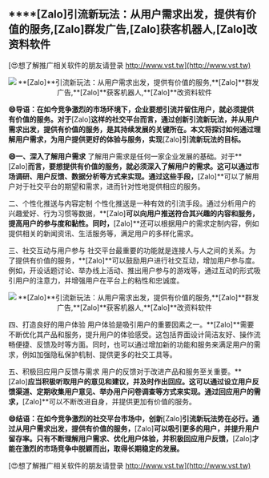 ## ****[Zalo]**引流新玩法：从用户需求出发，提供有价值的服务,**[Zalo]**群发广告,**[Zalo]**获客机器人,**[Zalo]**改资料软件**

[😍想了解推广相关软件的朋友请登录 http://www.vst.tw](http://www.vst.tw)

 <center><img src="https://vst.tw/MP4/tuiguang/png/5.png" alt="**[Zalo]**引流新玩法：从用户需求出发，提供有价值的服务,**[Zalo]**群发广告,**[Zalo]**获客机器人,**[Zalo]**改资料软件"></center>

**😄导语：在如今竞争激烈的市场环境下，企业要想引流并留住用户，就必须提供有价值的服务。对于**[Zalo]**这样的社交平台而言，通过创新引流新玩法，并从用户需求出发，提供有价值的服务，是其持续发展的关键所在。本文将探讨如何通过理解用户需求，为用户提供更好的体验与服务，实现**[Zalo]**引流新玩法的目标。**

**😄一、深入了解用户需求**
了解用户需求是任何一家企业发展的基础。对于**[Zalo]**而言，要想提供有价值的服务，就必须深入了解用户的需求。这可以通过市场调研、用户反馈、数据分析等方式来实现。通过这些手段，**[Zalo]**可以了解用户对于社交平台的期望和需求，进而针对性地提供相应的服务。

二、个性化推送与内容定制
个性化推送是一种有效的引流手段。通过分析用户的兴趣爱好、行为习惯等数据，**[Zalo]**可以向用户推送符合其兴趣的内容和服务，提高用户的参与度和黏性。同时，**[Zalo]**还可以根据用户的需求定制内容，例如提供相关的新闻资讯、生活服务等，满足用户的多样化需求。

三、社交互动与用户参与
社交平台最重要的功能就是连接人与人之间的关系。为了提供有价值的服务，**[Zalo]**可以鼓励用户进行社交互动，增加用户参与度。例如，开设话题讨论、举办线上活动、推出用户参与的游戏等，通过互动的形式吸引用户的注意力，并增强用户在平台上的粘性和忠诚度。

 <center><img src="https://vst.tw/MP4/tuiguang/png/0.png" alt="**[Zalo]**引流新玩法：从用户需求出发，提供有价值的服务,**[Zalo]**群发广告,**[Zalo]**获客机器人,**[Zalo]**改资料软件"></center>

四、打造良好的用户体验
用户体验是吸引用户的重要因素之一。**[Zalo]**需要不断优化其产品和服务，提升用户的体验感受。这包括界面设计简洁友好、操作流畅便捷、反馈及时等方面。同时，也可以通过增加新的功能和服务来满足用户的需求，例如加强隐私保护机制、提供更多的社交工具等。

五、积极回应用户反馈与需求
用户的反馈对于改进产品和服务至关重要。**[Zalo]**应当积极听取用户的意见和建议，并及时作出回应。这可以通过设立用户反馈渠道、定期收集用户意见、举办用户问卷调查等方式来实现。通过回应用户的需求，**[Zalo]**可以不断改进自身，并提供更加有价值的服务。

**😄结语：在如今竞争激烈的社交平台市场中，创新**[Zalo]**引流新玩法势在必行。通过从用户需求出发，提供有价值的服务，**[Zalo]**可以吸引更多的用户，并提升用户留存率。只有不断理解用户需求、优化用户体验，并积极回应用户反馈，**[Zalo]**才能在激烈的市场竞争中脱颖而出，取得长期稳定的发展。**

[😍想了解推广相关软件的朋友请登录 http://www.vst.tw](http://www.vst.tw)



